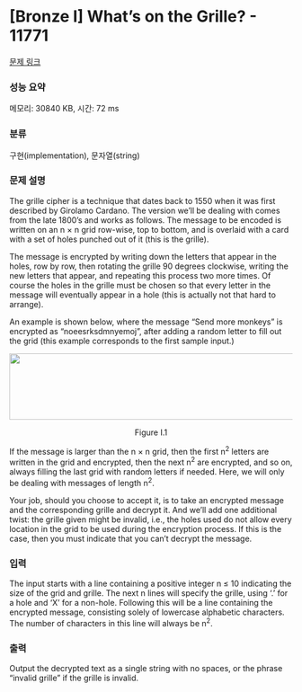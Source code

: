 # [Bronze I] What’s on the Grille? - 11771 

[문제 링크](https://www.acmicpc.net/problem/11771) 

### 성능 요약

메모리: 30840 KB, 시간: 72 ms

### 분류

구현(implementation), 문자열(string)

### 문제 설명

<p>The grille cipher is a technique that dates back to 1550 when it was first described by Girolamo Cardano. The version we’ll be dealing with comes from the late 1800’s and works as follows. The message to be encoded is written on an n × n grid row-wise, top to bottom, and is overlaid with a card with a set of holes punched out of it (this is the grille).</p>

<p>The message is encrypted by writing down the letters that appear in the holes, row by row, then rotating the grille 90 degrees clockwise, writing the new letters that appear, and repeating this process two more times. Of course the holes in the grille must be chosen so that every letter in the message will eventually appear in a hole (this is actually not that hard to arrange).</p>

<p>An example is shown below, where the message “Send more monkeys” is encrypted as “noeesrksdmnyemoj”, after adding a random letter to fill out the grid (this example corresponds to the first sample input.)</p>

<p style="text-align: center;"><img alt="" src="" style="height:118px; width:516px"></p>

<p style="text-align: center;">Figure I.1</p>

<p>If the message is larger than the n × n grid, then the first n<sup>2</sup> letters are written in the grid and encrypted, then the next n<sup>2</sup> are encrypted, and so on, always filling the last grid with random letters if needed. Here, we will only be dealing with messages of length n<sup>2</sup>.</p>

<p>Your job, should you choose to accept it, is to take an encrypted message and the corresponding grille and decrypt it. And we’ll add one additional twist: the grille given might be invalid, i.e., the holes used do not allow every location in the grid to be used during the encryption process. If this is the case, then you must indicate that you can’t decrypt the message.</p>

### 입력 

 <p>The input starts with a line containing a positive integer n ≤ 10 indicating the size of the grid and grille. The next n lines will specify the grille, using ‘.’ for a hole and ‘X’ for a non-hole. Following this will be a line containing the encrypted message, consisting solely of lowercase alphabetic characters. The number of characters in this line will always be n<sup>2</sup>.</p>

### 출력 

 <p>Output the decrypted text as a single string with no spaces, or the phrase “invalid grille” if the grille is invalid.</p>

